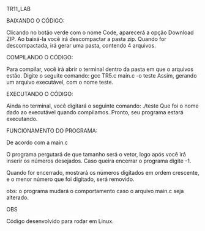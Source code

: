 TR11_LAB

BAIXANDO O CÓDIGO:

Clicando no botão verde com o nome Code, aparecerá a opção Download ZIP.
Ao baixá-la você irá descompactar a pasta zip. Quando for descompactada, irá gerar uma pasta, contendo 4 arquivos.

COMPILANDO O CÓDIGO:

Para compilar, você irá abrir o terminal dentro da pasta em que o arquivos estão.
Digite o seguite comando: gcc TR5.c main.c -o teste
Assim, gerando um arquivo executável, com o nome teste.

EXECUTANDO O CÓDIGO:

Ainda no terminal, você digitará o seguinte comando: ./teste
Que foi o nome dado ao executável quando compilamos.
Pronto, seu programa estará executando.

FUNCIONAMENTO DO PROGRAMA:

De acordo com a main.c

O programa pergutará de que tamanho será o vetor, logo após você irá inserir os números desejados.
Caso queira encerrar o programa digite -1.

Quando for encerrado, mostrará os números digitados em ordem crescente, e o menor número que foi digitado, será removido.

obs: o programa mudará o comportamento caso o arquivo main.c seja alterado.

OBS

Código desenvolvido para rodar em Linux.
